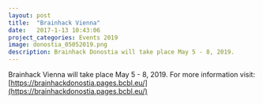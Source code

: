 ```yaml
---
layout: post
title:  "Brainhack Vienna"
date:   2017-1-13 10:43:06
project_categories: Events 2019
image: donostia_05052019.png
description: Brainhack Donostia will take place May 5 - 8, 2019.
---
```


Brainhack Vienna will take place May 5 - 8, 2019. For more information visit: [https://brainhackdonostia.pages.bcbl.eu/](https://brainhackdonostia.pages.bcbl.eu/)
